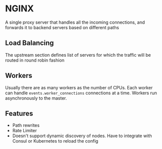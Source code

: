 # NGINX
A single proxy server that handles all the incoming connections, and forwards it to backend servers based on different paths

## Load Balancing
The upstream section defines list of servers for which the traffic will be routed in round robin fashion

## Workers
Usually there are as many workers as the number of CPUs. Each worker can handle `events.worker_connections` connections at a time. Workers run asynchronously to the master.

## Features
* Path rewrites
* Rate Limiter
* Doesn't support dynamic discovery of nodes. Have to integrate with Consul or Kubernetes to reload the config
